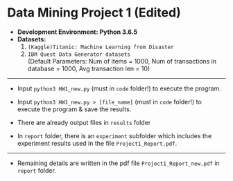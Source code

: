 # Data Mining Project 1 (Edited)
* **Development Environment: Python 3.6.5**
* **Datasets:**
  1.  `(Kaggle)Titanic: Machine Learning from Disaster`
  2.  `IBM Quest Data Generator datasets`
<br>(Default Parameters: Num of items = 1000, Num of transactions in database = 1000, Avg transaction len = 10)

---
* Input `python3 HW1_new.py` (must in `code` folder!) to execute the program.
* Input `python3 HW1_new.py > [file_name]` (must in `code` folder!) to execute the program & save the results.
* There are already output files in `results` folder

* In `report` folder, there is an `experiment` subfolder which includes the experiment results used in the file `Project1_Report.pdf`.

---
* Remaining details are written in the pdf file `Project1_Report_new.pdf` in `report` folder.
